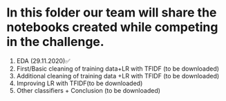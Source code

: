 # In this folder our team will share the notebooks created while competing in the challenge. 
1. EDA (29.11.2020)✅
2. First/Basic cleaning of training data+LR with TFIDF  (to be downloaded)
3. Additional cleaning of training data +LR with TFIDF  (to be downloaded)
4. Improving LR with TFIDF(to be downloaded)
5. Other classifiers + Conclusion (to be downloaded)

